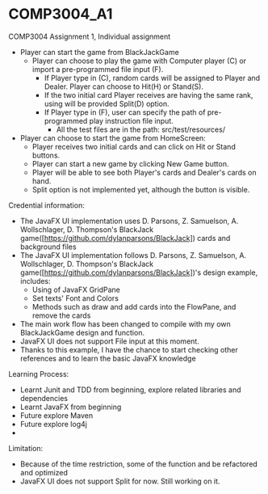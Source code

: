 # COMP3004_A1
COMP3004 Assignment 1, Individual assignment 
- Player can start the game from BlackJackGame
  - Player can choose to play the game with Computer player (C) or import a pre-programmed file input (F).
    - If Player type in (C), random cards will be assigned to Player and Dealer. Player can choose to Hit(H) or Stand(S). 
    - If the two initial card Player receives are having the same rank, using will be provided Split(D) option. 
    - If Player type in (F), user can specify the path of pre-programmed play instruction file input. 
      - All the test files are in the path: src/test/resources/
- Player can choose to start the game from HomeScreen:
  - Player receives two initial cards and can click on Hit or Stand buttons. 
  - Player can start a new game by clicking New Game button.
  - Player will be able to see both Player's cards and Dealer's cards on hand.
  - Split option is not implemented yet, although the button is visible. 

Credential information:
- The JavaFX UI implementation uses D. Parsons, Z. Samuelson, A. Wollschlager, D. Thompson's BlackJack game([https://github.com/dylanparsons/BlackJack]) cards and background files
- The JavaFX UI implementation follows D. Parsons, Z. Samuelson, A. Wollschlager, D. Thompson's BlackJack game([https://github.com/dylanparsons/BlackJack])'s design example, includes:
  - Using of JavaFX GridPane
  - Set texts' Font and Colors
  - Methods such as draw and add cards into the FlowPane, and remove the cards
- The main work flow has been changed to compile with my own BlackJackGame design and function.
- JavaFX UI does not support File input at this moment.
- Thanks to this example, I have the chance to start checking other references and to learn the basic JavaFX knowledge

Learning Process:
- Learnt Junit and TDD from beginning, explore related libraries and dependencies 
- Learnt JavaFX from beginning 
- Future explore Maven 
- Future explore log4j
- 

Limitation:
- Because of the time restriction, some of the function and be refactored and optimized
- JavaFX UI does not support Split for now. Still working on it. 
